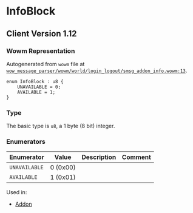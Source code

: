 # InfoBlock

## Client Version 1.12

### Wowm Representation

Autogenerated from `wowm` file at [`wow_message_parser/wowm/world/login_logout/smsg_addon_info.wowm:13`](https://github.com/gtker/wow_messages/tree/main/wow_message_parser/wowm/world/login_logout/smsg_addon_info.wowm#L13).

```rust,ignore
enum InfoBlock : u8 {
    UNAVAILABLE = 0;
    AVAILABLE = 1;
}
```
### Type
The basic type is `u8`, a 1 byte (8 bit) integer.
### Enumerators
| Enumerator | Value  | Description | Comment |
| --------- | -------- | ----------- | ------- |
| `UNAVAILABLE` | 0 (0x00) |  |  |
| `AVAILABLE` | 1 (0x01) |  |  |

Used in:
* [Addon](addon.md)

